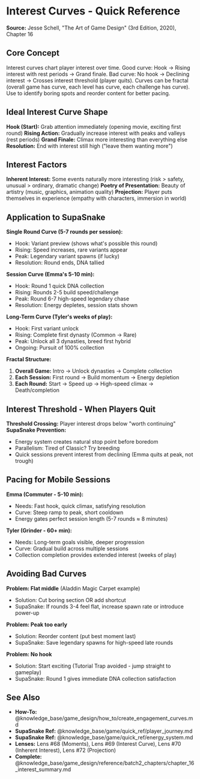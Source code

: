 # Interest Curves - Quick Reference

**Source:** Jesse Schell, "The Art of Game Design" (3rd Edition, 2020), Chapter 16

## Core Concept

Interest curves chart player interest over time. Good curve: Hook → Rising interest with rest periods → Grand finale. Bad curve: No hook → Declining interest → Crosses interest threshold (player quits). Curves can be fractal (overall game has curve, each level has curve, each challenge has curve). Use to identify boring spots and reorder content for better pacing.

## Ideal Interest Curve Shape

**Hook (Start):** Grab attention immediately (opening movie, exciting first round)
**Rising Action:** Gradually increase interest with peaks and valleys (rest periods)
**Grand Finale:** Climax more interesting than everything else
**Resolution:** End with interest still high ("leave them wanting more")

## Interest Factors

**Inherent Interest:** Some events naturally more interesting (risk > safety, unusual > ordinary, dramatic change)
**Poetry of Presentation:** Beauty of artistry (music, graphics, animation quality)
**Projection:** Player puts themselves in experience (empathy with characters, immersion in world)

## Application to SupaSnake

**Single Round Curve (5-7 rounds per session):**
- Hook: Variant preview (shows what's possible this round)
- Rising: Speed increases, rare variants appear
- Peak: Legendary variant spawns (if lucky)
- Resolution: Round ends, DNA tallied

**Session Curve (Emma's 5-10 min):**
- Hook: Round 1 quick DNA collection
- Rising: Rounds 2-5 build speed/challenge
- Peak: Round 6-7 high-speed legendary chase
- Resolution: Energy depletes, session stats shown

**Long-Term Curve (Tyler's weeks of play):**
- Hook: First variant unlock
- Rising: Complete first dynasty (Common → Rare)
- Peak: Unlock all 3 dynasties, breed first hybrid
- Ongoing: Pursuit of 100% collection

**Fractal Structure:**
1. **Overall Game:** Intro → Unlock dynasties → Complete collection
2. **Each Session:** First round → Build momentum → Energy depletion
3. **Each Round:** Start → Speed up → High-speed climax → Death/completion

## Interest Threshold - When Players Quit

**Threshold Crossing:** Player interest drops below "worth continuing"
**SupaSnake Prevention:**
- Energy system creates natural stop point before boredom
- Parallelism: Tired of Classic? Try breeding
- Quick sessions prevent interest from declining (Emma quits at peak, not trough)

## Pacing for Mobile Sessions

**Emma (Commuter - 5-10 min):**
- Needs: Fast hook, quick climax, satisfying resolution
- Curve: Steep ramp to peak, short cooldown
- Energy gates perfect session length (5-7 rounds ≈ 8 minutes)

**Tyler (Grinder - 60+ min):**
- Needs: Long-term goals visible, deeper progression
- Curve: Gradual build across multiple sessions
- Collection completion provides extended interest (weeks of play)

## Avoiding Bad Curves

**Problem: Flat middle** (Aladdin Magic Carpet example)
- Solution: Cut boring section OR add shortcut
- SupaSnake: If rounds 3-4 feel flat, increase spawn rate or introduce power-up

**Problem: Peak too early**
- Solution: Reorder content (put best moment last)
- SupaSnake: Save legendary spawns for high-speed late rounds

**Problem: No hook**
- Solution: Start exciting (Tutorial Trap avoided - jump straight to gameplay)
- SupaSnake: Round 1 gives immediate DNA collection satisfaction

## See Also

- **How-To:** @knowledge_base/game_design/how_to/create_engagement_curves.md
- **SupaSnake Ref:** @knowledge_base/game/quick_ref/player_journey.md
- **SupaSnake Ref:** @knowledge_base/game/quick_ref/energy_system.md
- **Lenses:** Lens #68 (Moments), Lens #69 (Interest Curve), Lens #70 (Inherent Interest), Lens #72 (Projection)
- **Complete:** @knowledge_base/game_design/reference/batch2_chapters/chapter_16_interest_summary.md
